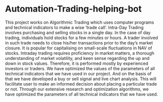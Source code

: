 # Automation-Trading-helping-bot

This project works on Algorithmic Trading which uses computer programs and technical indicators to make a wise ‘trade call’. Intra-Day Trading involves purchasing and selling stocks in a single day. In the case of day trading, individuals hold stocks for a few minutes or hours. A trader involved in such trade needs to close his/her transactions prior to the day’s market closure. It is popular for capitalising on small-scale fluctuations in NAV of stocks. Intraday trading requires proficiency in market matters, a thorough understanding of market volatility, and keen sense regarding the up and down in stock values. Therefore, it is performed mostly by experienced investors or traders. 
We have optimized the values of the parameters of all technical indicators that we have used in our project. And on the basis of that we have developed a buy or sell signal and live chart analysis. This will facilitate user to make an informed decision about placing a particular trade or not. Through our extensive research and optimization algorithms, we have optimized the parameters of all technical indicators that we have used.
